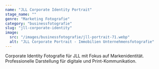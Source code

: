 ```yaml
---
name: "JLL Corporate Identity Portrait"
stage_name: ""
genre: "Marketing Fotografie"
category: "businessfotografie"
slug: "jll-corporate-identity"
image:
  src: "/images/businessfotografie/jll-portrait-71.webp"
  alt: "JLL Corporate Portrait - Immobilien Unternehmensfotografie"
---
```


Corporate Identity Fotografie für JLL mit Fokus auf Markenidentität. Professionelle Darstellung für digitale und Print-Kommunikation.